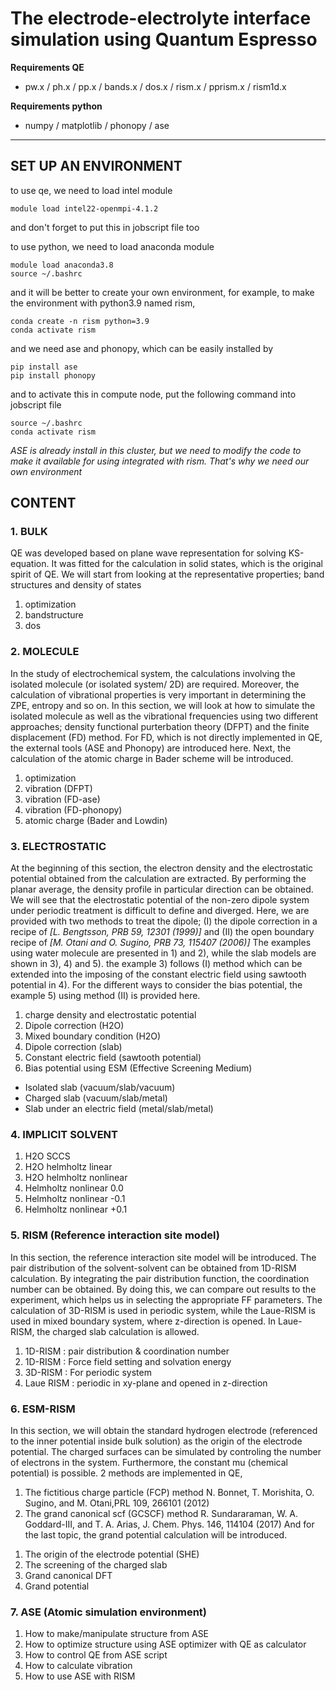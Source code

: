 # The electrode-electrolyte interface simulation using Quantum Espresso

**Requirements QE**
- pw.x / ph.x / pp.x / bands.x / dos.x / rism.x / pprism.x / rism1d.x

**Requirements python**
- numpy / matplotlib / phonopy / ase

---------------------------------------------

## SET UP AN ENVIRONMENT

to use qe, we need to load intel module
```
module load intel22-openmpi-4.1.2
```
and don't forget to put this in jobscript file too

to use python, we need to load anaconda module
```
module load anaconda3.8
source ~/.bashrc
```

and it will be better to create your own environment,
for example, to make the environment with python3.9 named rism,
```
conda create -n rism python=3.9
conda activate rism
```

and we need ase and phonopy, which can be easily installed by
```
pip install ase
pip install phonopy
```

and to activate this in compute node, put the following command into jobscript file
```
source ~/.bashrc
conda activate rism
```

_<NOTE>_
_ASE is already install in this cluster, but we need to modify the code to make it available for using integrated with rism. That's why we need our own environment_


## CONTENT 
### 1. **BULK**

QE was developed based on plane wave representation for solving KS-equation.
It was fitted for the calculation in solid states, which is the original spirit of QE.
We will start from looking at the representative properties; band structures and density of states

1) optimization
2) bandstructure
3) dos


### 2. **MOLECULE**

In the study of electrochemical system, the calculations involving the isolated molecule (or isolated system/ 2D) are required. 
Moreover, the calculation of vibrational properties is very important in determining the ZPE, entropy and so on.
In this section, we will look at how to simulate the isolated molecule as well as the vibrational frequencies using
two different approaches; density functional purterbation theory (DFPT) and the finite displacement (FD) method. 
For FD, which is not directly implemented in QE, the external tools (ASE and Phonopy) are introduced here.
Next, the calculation of the atomic charge in Bader scheme will be introduced. 

1) optimization
2) vibration (DFPT)
3) vibration (FD-ase)
4) vibration (FD-phonopy)
5) atomic charge (Bader and Lowdin)


### 3. **ELECTROSTATIC**

At the beginning of this section, the electron density and the electrostatic potential obtained from the calculation are extracted.
By performing the planar average, the density profile in particular direction can be obtained.
We will see that the electrostatic potential of the non-zero dipole system under periodic treatment is difficult to define and diverged.
Here, we are provided with two methods to treat the dipole;
(I) the dipole correction in a recipe of _[L. Bengtsson, PRB 59, 12301 (1999)]_
and (II) the open boundary recipe of _[M. Otani and O. Sugino, PRB 73, 115407 (2006)]_
The examples using water molecule are presented in 1) and 2), while the slab models are shown in 3), 4) and 5).
the example 3) follows (I) method which can be extended into the imposing of the constant electric field using sawtooth potential in 4).
For the different ways to consider the bias potential, the example 5) using method (II) is provided here.

1) charge density and electrostatic potential 
2) Dipole correction (H2O)
3) Mixed boundary condition (H2O)
4) Dipole correction (slab) 
5) Constant electric field (sawtooth potential)
6) Bias potential using ESM (Effective Screening Medium) 
- Isolated slab (vacuum/slab/vacuum)
- Charged slab (vacuum/slab/metal)
- Slab under an electric field (metal/slab/metal)


### 4. **IMPLICIT SOLVENT**
1) H2O SCCS          
2) H2O helmholtz linear
3) H2O helmholtz nonlinear
4) Helmholtz nonlinear 0.0 
5) Helmholtz nonlinear -0.1
6) Helmholtz nonlinear +0.1


### 5. **RISM (Reference interaction site model)**
In this section, the reference interaction site model will be introduced. 
The pair distribution of the solvent-solvent can be obtained from 1D-RISM calculation. 
By integrating the pair distribution function, the coordination number can be obtained. 
By doing this, we can compare out results to the experiment, which helps us in selecting the appropriate FF parameters. 
The calculation of 3D-RISM is used in periodic system, while the Laue-RISM is used in mixed boundary system, 
where z-direction is opened. In Laue-RISM, the charged slab calculation is allowed.

1) 1D-RISM : pair distribution & coordination number
2) 1D-RISM : Force field setting and solvation energy 
3) 3D-RISM : For periodic system 
4) Laue RISM : periodic in xy-plane and opened in z-direction


### 6. **ESM-RISM**
In this section, we will obtain the standard hydrogen electrode (referenced to the inner potential inside bulk solution)
as the origin of the electrode potential. The charged surfaces can be simulated by controling the number of electrons in the system. 
Furthermore, the constant mu (chemical potential) is possible. 2 methods are implemented in QE,
1. The fictitious charge particle (FCP) method
N. Bonnet, T. Morishita, O. Sugino, and M. Otani,PRL 109, 266101 (2012)
2. The grand canonical scf (GCSCF) method
R. Sundararaman, W. A. Goddard-III, and T. A. Arias, J. Chem. Phys. 146, 114104 (2017)
And for the last topic, the grand potential calculation will be introduced. 

1) The origin of the electrode potential (SHE)
2) The screening of the charged slab 
3) Grand canonical DFT 
4) Grand potential 


### 7. **ASE (Atomic simulation environment)**
1) How to make/manipulate structure from ASE
2) How to optimize structure using ASE optimizer with QE as calculator 
3) How to control QE from ASE script 
4) How to calculate vibration 
5) How to use ASE with RISM 



